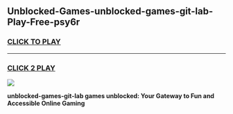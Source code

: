 
## Unblocked-Games-unblocked-games-git-lab-Play-Free-psy6r
<h3>
<a href="https://premium76.site?title=unblocked-games-git-lab&ref=18A1">CLICK TO PLAY</a></h3>
<hr>

<h3>
<a href="https://premium76.site?title=unblocked-games-git-lab&ref=18A1">CLICK 2 PLAY</a>
  
</h3>

<a href="https://premium76.site?title=unblocked-games-git-lab&ref=18A1"><img src="https://clearcache.store/games.png"></a>


**unblocked-games-git-lab games unblocked: Your Gateway to Fun and Accessible Online Gaming**
